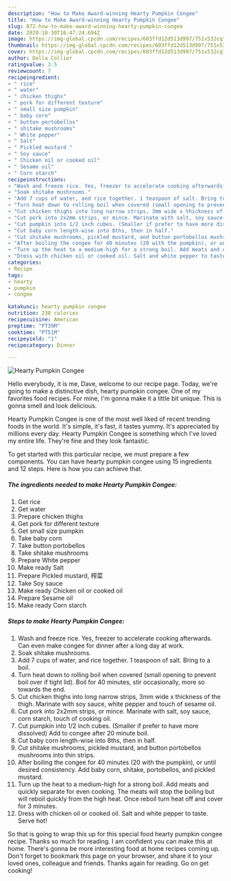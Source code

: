 ```yaml
---
description: "How to Make Award-winning Hearty Pumpkin Congee"
title: "How to Make Award-winning Hearty Pumpkin Congee"
slug: 872-how-to-make-award-winning-hearty-pumpkin-congee
date: 2020-10-30T16:47:24.694Z
image: https://img-global.cpcdn.com/recipes/603ffd12d513d997/751x532cq70/hearty-pumpkin-congee-recipe-main-photo.jpg
thumbnail: https://img-global.cpcdn.com/recipes/603ffd12d513d997/751x532cq70/hearty-pumpkin-congee-recipe-main-photo.jpg
cover: https://img-global.cpcdn.com/recipes/603ffd12d513d997/751x532cq70/hearty-pumpkin-congee-recipe-main-photo.jpg
author: Della Collier
ratingvalue: 3.5
reviewcount: 7
recipeingredient:
- " rice"
- " water"
- " chicken thighs"
- " pork for different texture"
- " small size pumpkin"
- " baby corn"
- " button portobellos"
- " shitake mushrooms"
- " White pepper"
- " Salt"
- " Pickled mustard "
- " Soy sauce"
- " Chicken oil or cooked oil"
- " Sesame oil"
- " Corn starch"
recipeinstructions:
- "Wash and freeze rice. Yes, freezer to accelerate cooking afterwards. Can even make congee for dinner after a long day at work."
- "Soak shitake mushrooms."
- "Add 7 cups of water, and rice together. 1 teaspoon of salt. Bring to a boil."
- "Turn heat down to rolling boil when covered (small opening to prevent boil over if tight lid). Boil for 40 minutes, stir occasionally, more so towards the end."
- "Cut chicken thighs into long narrow strips, 3mm wide x thickness of the thigh. Marinate with soy sauce, white pepper and touch of sesame oil."
- "Cut pork into 2x2mm strips, or mince. Marinate with salt, soy sauce, corn starch, touch of cooking oil."
- "Cut pumpkin into 1/2 inch cubes. (Smaller if prefer to have more dissolved) Add to congee after 20 minute boil."
- "Cut baby corn length-wise into 8ths, then in half."
- "Cut shitake mushrooms, pickled mustard, and button portobellos mushrooms into thin strips."
- "After boiling the congee for 40 minutes (20 with the pumpkin), or until desired consistency. Add baby corn, shitake, portobellos, and pickled mustard."
- "Turn up the heat to a medium-high for a strong boil. Add meats and quickly separate for even cooking. The meats will stop the boiling but will reboil quickly from the high heat. Once reboil turn heat off and cover for 3 minutes."
- "Dress with chicken oil or cooked oil. Salt and white pepper to taste. Serve hot!"
categories:
- Recipe
tags:
- hearty
- pumpkin
- congee

katakunci: hearty pumpkin congee 
nutrition: 238 calories
recipecuisine: American
preptime: "PT39M"
cooktime: "PT51M"
recipeyield: "1"
recipecategory: Dinner

---
```



![Hearty Pumpkin Congee](https://img-global.cpcdn.com/recipes/603ffd12d513d997/751x532cq70/hearty-pumpkin-congee-recipe-main-photo.jpg)

Hello everybody, it is me, Dave, welcome to our recipe page. Today, we're going to make a distinctive dish, hearty pumpkin congee. One of my favorites food recipes. For mine, I'm gonna make it a little bit unique. This is gonna smell and look delicious.

Hearty Pumpkin Congee is one of the most well liked of recent trending foods in the world. It's simple, it's fast, it tastes yummy. It's appreciated by millions every day. Hearty Pumpkin Congee is something which I've loved my entire life. They're fine and they look fantastic.




To get started with this particular recipe, we must prepare a few components. You can have hearty pumpkin congee using 15 ingredients and 12 steps. Here is how you can achieve that.

<!--inarticleads1-->

##### The ingredients needed to make Hearty Pumpkin Congee:

1. Get  rice
1. Get  water
1. Prepare  chicken thighs
1. Get  pork for different texture
1. Get  small size pumpkin
1. Take  baby corn
1. Take  button portobellos
1. Take  shitake mushrooms
1. Prepare  White pepper
1. Make ready  Salt
1. Prepare  Pickled mustard, 榨菜
1. Take  Soy sauce
1. Make ready  Chicken oil or cooked oil
1. Prepare  Sesame oil
1. Make ready  Corn starch




<!--inarticleads2-->

##### Steps to make Hearty Pumpkin Congee:

1. Wash and freeze rice. Yes, freezer to accelerate cooking afterwards. Can even make congee for dinner after a long day at work.
1. Soak shitake mushrooms.
1. Add 7 cups of water, and rice together. 1 teaspoon of salt. Bring to a boil.
1. Turn heat down to rolling boil when covered (small opening to prevent boil over if tight lid). Boil for 40 minutes, stir occasionally, more so towards the end.
1. Cut chicken thighs into long narrow strips, 3mm wide x thickness of the thigh. Marinate with soy sauce, white pepper and touch of sesame oil.
1. Cut pork into 2x2mm strips, or mince. Marinate with salt, soy sauce, corn starch, touch of cooking oil.
1. Cut pumpkin into 1/2 inch cubes. (Smaller if prefer to have more dissolved) Add to congee after 20 minute boil.
1. Cut baby corn length-wise into 8ths, then in half.
1. Cut shitake mushrooms, pickled mustard, and button portobellos mushrooms into thin strips.
1. After boiling the congee for 40 minutes (20 with the pumpkin), or until desired consistency. Add baby corn, shitake, portobellos, and pickled mustard.
1. Turn up the heat to a medium-high for a strong boil. Add meats and quickly separate for even cooking. The meats will stop the boiling but will reboil quickly from the high heat. Once reboil turn heat off and cover for 3 minutes.
1. Dress with chicken oil or cooked oil. Salt and white pepper to taste. Serve hot!




So that is going to wrap this up for this special food hearty pumpkin congee recipe. Thanks so much for reading. I am confident you can make this at home. There's gonna be more interesting food at home recipes coming up. Don't forget to bookmark this page on your browser, and share it to your loved ones, colleague and friends. Thanks again for reading. Go on get cooking!
